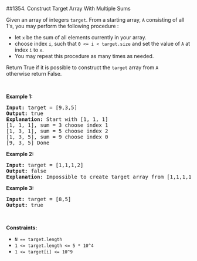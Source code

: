 ##1354. Construct Target Array With Multiple Sums
<p>Given an array of integers&nbsp;<code>target</code>. From a starting array, <code>A</code>&nbsp;consisting of all 1&#39;s, you may perform the following procedure :</p>

<ul>
	<li>let <code>x</code> be the sum of all elements currently in your array.</li>
	<li>choose index <code>i</code>, such that&nbsp;<code>0 &lt;= i &lt; target.size</code> and set the value of <code>A</code> at index <code>i</code> to <code>x</code>.</li>
	<li>You may repeat this procedure&nbsp;as many times as needed.</li>
</ul>

<p>Return True if it is possible to construct the <code>target</code> array from <code>A</code> otherwise&nbsp;return False.</p>

<p>&nbsp;</p>
<p><strong>Example 1:</strong></p>

<pre>
<strong>Input:</strong> target = [9,3,5]
<strong>Output:</strong> true
<strong>Explanation:</strong> Start with [1, 1, 1] 
[1, 1, 1], sum = 3 choose index 1
[1, 3, 1], sum = 5 choose index 2
[1, 3, 5], sum = 9 choose index 0
[9, 3, 5] Done
</pre>

<p><strong>Example 2:</strong></p>

<pre>
<strong>Input:</strong> target = [1,1,1,2]
<strong>Output:</strong> false
<strong>Explanation:</strong> Impossible to create target array from [1,1,1,1].
</pre>

<p><strong>Example 3:</strong></p>

<pre>
<strong>Input:</strong> target = [8,5]
<strong>Output:</strong> true
</pre>

<p>&nbsp;</p>
<p><strong>Constraints:</strong></p>

<ul>
	<li><code>N == target.length</code></li>
	<li><code>1 &lt;= target.length&nbsp;&lt;= 5 * 10^4</code></li>
	<li><code>1 &lt;= target[i] &lt;= 10^9</code></li>
</ul>
